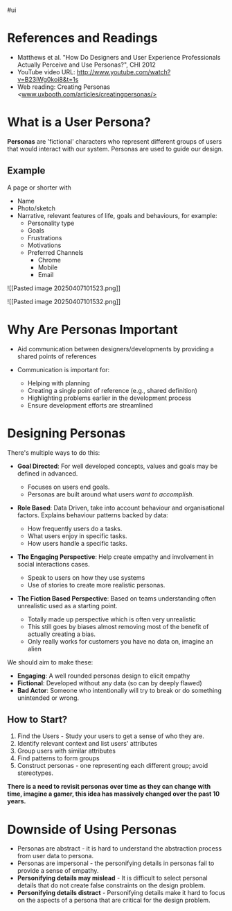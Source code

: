 #ui
# References and Readings

- Matthews et al. "How Do Designers and User Experience Professionals Actually Perceive and Use Personas?", CHI 2012 
- YouTube video URL: <http://www.youtube.com/watch?v=B23iWg0koi8&t=1s> 
- Web reading: Creating Personas <www.uxbooth.com/articles/creatingpersonas/>

# What is a User Persona?

**Personas** are 'fictional' characters who represent different groups of users that would interact with our system. Personas are used to guide our design. 

## Example

A page or shorter with 
- Name 
- Photo/sketch 
- Narrative, relevant features of life, goals and behaviours, for example:
	- Personality type
	- Goals
	- Frustrations
	- Motivations
	- Preferred Channels
		- Chrome
		- Mobile
		- Email

![[Pasted image 20250407101523.png]]

![[Pasted image 20250407101532.png]]

# Why Are Personas Important

- Aid communication between designers/developments by providing a shared points of references

- Communication is important for: 
	- Helping with planning 
	- Creating a single point of reference (e.g., shared definition) 
	- Highlighting problems earlier in the development process
	- Ensure development efforts are streamlined

# Designing Personas

There's multiple ways to do this:

- **Goal Directed**: For well developed concepts, values and goals may be defined in advanced.
	- Focuses on users end goals.
	- Personas are built around what users _want to accomplish_.

- **Role Based**: Data Driven, take into account behaviour and organisational factors. Explains behaviour patterns backed by data:
	- How frequently users do a tasks.
	- What users enjoy in specific tasks.
	- How users handle a specific tasks.

- **The Engaging Perspective**: Help create empathy and involvement in social interactions cases.
	- Speak to users on how they use systems
	- Use of stories to create more realistic personas.

- **The Fiction Based Perspective**: Based on teams understanding often unrealistic used as a starting point.
	- Totally made up perspective which is often very unrealistic
	- This still goes by biases almost removing most of the benefit of actually creating a bias.
	- Only really works for customers you have no data on, imagine an alien

We should aim to make these:

- **Engaging**: A well rounded personas design to elicit empathy
- **Fictional**: Developed without any data (so can by deeply flawed)
- **Bad Actor**: Someone who intentionally will try to break or do something unintended or wrong.

## How to Start?

1. Find the Users - Study your users to get a sense of who they are.
2. Identify relevant context and list users' attributes
3. Group users with similar attributes
4. Find patterns to form groups
5. Construct personas - one representing each different group; avoid stereotypes.

**There is a need to revisit personas over time as they can change with time, imagine a gamer, this idea has massively changed over the past 10 years.**

# Downside of Using Personas

- Personas are abstract - it is hard to understand the abstraction process from user data to persona.
- Personas are impersonal - the personifying details in personas fail to provide a sense of empathy.
- **Personifying details may mislead** - It is difficult to select personal details that do not create false constraints on the design problem.
- **Personifying details distract** - Personifying details make it hard to focus on the aspects of a persona that are critical for the design problem.

